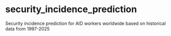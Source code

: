 # security_incidence_prediction
Security incidence prediction for AID workers worldwide based on historical data from 1997-2025

